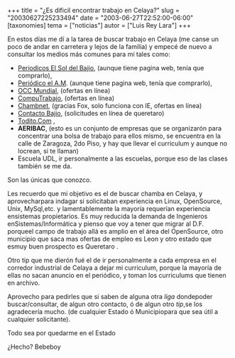 +++
title = "¿Es dificil encontrar trabajo en Celaya?"
slug = "20030627225233494"
date = "2003-06-27T22:52:00-06:00"
[taxonomies]
tema = ["noticias"]
autor = ["Luis Rey Lara"]
+++

En estos días me dí a la tarea de buscar trabajo en Celaya (me canse un
poco de andar en carretera y lejos de la familia) y empecé de nuevo a
consultar los medios más comunes para mí tales como:


<!-- more -->
-   [Periodicos El Sol del Bajio](http://www.elsoldelbajio.com.mx),
    (aunque tiene pagina web, tenía que comprarlo),
-   [Periódico el A.M](http://www.am.com.mx). (aunque tiene pagina web,
    tenía que comprarlo),
-   [OCC Mundial](http://www.occ.com.mx), (ofertas en línea)
-   [CompuTrabajo](http://www.computrabajo.com.mx/), (ofertas en línea)
-   [Chambnet](http://www.chambanet.gob.mx/), (gracias Fox, solo
    funciona con IE, ofertas en línea)
-   [Contacto Bajio](http://contactobajio.com), (solicitudes en línea de
    queretaro)
-   [Todito.Com](http://www.todito.com/paginas/bolsadetrabajo/index.html)
    ,
-   **AERIBAC**, (esto es un conjunto de empresas que se organizarón
    para concentrar una bolsa de trabajo para ellos mismo, se encuentra
    en la calle de Zaragoza, 2do Piso, y hay que llevar el curriculum y
    aunque no locrean, si te llaman)
-   Escuela UDL, ir personalmente a las escuelas, porque eso de las
    clases también se me da.


Son las únicas que conozco.

Les recuerdo que mi objetivo es el de buscar chamba en Celaya, y
aprovecharpara indagar si solicitaban experiencia en Linux, OpenSource,
Unix, MySql,etc. y lamentablemente la mayoría requerían experiencia
ensistemas propietarios. Es muy reducida la demanda de Ingenieros
enSistemas/Informática y pienso que voy a tener que migrar al D.F.
porqueel campo de trabajo allá es amplio en el área del OpenSource, otro
municipio que saca mas ofertas de empleo es Leon y otro estado que esmuy
buen prospecto es Queretaro .

Otro tip que me dierón fué el de ir personalmente a cada empresa en el
corredor industrial de Celaya a dejar mi curriculum, porque la mayoría
de ellas no sacan anuncio en el periódico, y toman los curriculums que
tienen en archivo.

Aprovecho para pedirles que si saben de alguna otra *liga* dondepoder
buscar/consultar, de algun otro contacto, ó de algun otro *tip*,se los
agradecería mucho. (de cualquier Estado ó Municipiopara que sea útil a
cualquier solicitante).

Todo sea por quedarme en el Estado

¿Hecho?
Bebeboy


